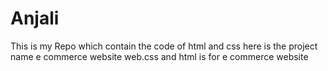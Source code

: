 # Anjali
This is my Repo
which contain the code of html and css 
here is the project name e commerce website 
web.css and html is for e commerce website
